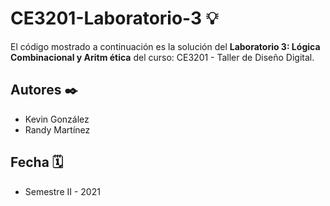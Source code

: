 # CE3201-Laboratorio-3 💡
 El código mostrado a continuación es la solución del **Laboratorio 3: Lógica Combinacional y Aritm ética** del curso: CE3201 - Taller de Diseño Digital. 

## Autores ✒️

- Kevin González
- Randy Martínez

## Fecha 🗓

- Semestre II - 2021
